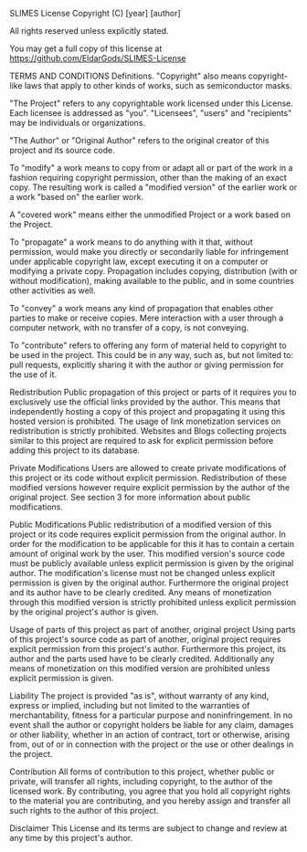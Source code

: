 SLIMES License
Copyright (C) [year] [author]

All rights reserved unless explicitly stated.

You may get a full copy of this license at https://github.com/EldarGods/SLIMES-License

TERMS AND CONDITIONS
Definitions.
"Copyright" also means copyright-like laws that apply to other kinds of works, such as semiconductor masks.

"The Project" refers to any copyrightable work licensed under this License. Each licensee is addressed as "you". "Licensees", "users" and "recipients" may be individuals or organizations.

"The Author" or "Original Author" refers to the original creator of this project and its source code.

To "modify" a work means to copy from or adapt all or part of the work in a fashion requiring copyright permission, other than the making of an exact copy. The resulting work is called a "modified version" of the earlier work or a work "based on" the earlier work.

A "covered work" means either the unmodified Project or a work based on the Project.

To "propagate" a work means to do anything with it that, without permission, would make you directly or secondarily liable for infringement under applicable copyright law, except executing it on a computer or modifying a private copy. Propagation includes copying, distribution (with or without modification), making available to the public, and in some countries other activities as well.

To "convey" a work means any kind of propagation that enables other parties to make or receive copies. Mere interaction with a user through a computer network, with no transfer of a copy, is not conveying.

To "contribute" refers to offering any form of material held to copyright to be used in the project. This could be in any way, such as, but not limited to: pull requests, explicitly sharing it with the author or giving permission for the use of it.

Redistribution
Public propagation of this project or parts of it requires you to exclusively use the official links provided by the author. This means that independently hosting a copy of this project and propagating it using this hosted version is prohibited. The usage of link monetization services on redistribution is strictly prohibited. Websites and Blogs collecting projects similar to this project are required to ask for explicit permission before adding this project to its database.

Private Modifications
Users are allowed to create private modifications of this project or its code without explicit permission. Redistribution of these modified versions however require explicit permission by the author of the original project. See section 3 for more information about public modifications.

Public Modifications
Public redistribution of a modified version of this project or its code requires explicit permission from the original author. In order for the modification to be applicable for this it has to contain a certain amount of original work by the user. This modified version's source code must be publicly available unless explicit permission is given by the original author. The modification's license must not be changed unless explicit permission is given by the original author. Furthermore the original project and its author have to be clearly credited. Any means of monetization through this modified version is strictly prohibited unless explicit permission by the original project's author is given.

Usage of parts of this project as part of another, original project
Using parts of this project's source code as part of another, original project requires explicit permission from this project's author. Furthermore this project, its author and the parts used have to be clearly credited. Additionally any means of monetization on this modified version are prohibited unless explicit permission is given.

Liability
The project is provided "as is", without warranty of any kind, express or implied, including but not limited to the warranties of merchantability, fitness for a particular purpose and noninfringement. In no event shall the author or copyright holders be liable for any claim, damages or other liability, whether in an action of contract, tort or otherwise, arising from, out of or in connection with the project or the use or other dealings in the project.

Contribution
All forms of contribution to this project, whether public or private, will transfer all rights, including copyright, to the author of the licensed work. By contributing, you agree that you hold all copyright rights to the material you are contributing, and you hereby assign and transfer all such rights to the author of this project.

Disclaimer
This License and its terms are subject to change and review at any time by this project's author.
